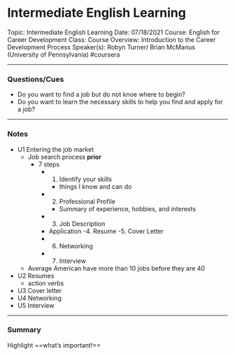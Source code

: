 # Intermediate English Learning

Topic:  Intermediate English Learning
Date: 07/18/2021
Course: English for Career Development
Class: Course Overview: Introduction to the Career Development Process
Speaker(s): Robyn Turner/ Brian McManus (University of Pennsylvania)
#coursera 
***
### Questions/Cues
- Do you want to find a job but do not knoe where to begin?
- Do you want to learn the necessary skills to help you find and apply for a job?
---
### Notes
- U1 Entering the job market
	- Job search process **prior**
		- 7 steps
			- 1. Identify your skills
				- things I know and can do
	        - 2. Professional Profile
				- Summary of experience, hobbies, and interests 
		    - 3. Job Description
		    - Application
				-4.  Resume
				-5.  Cover Letter
		    - 6. Networking
		    - 7. Interview
	- Average American have more than 10 jobs before they are 40
- U2 Resumes
	- action verbs
- U3 Cover letter
- U4 Networking
- U5 Interview
---
### Summary
Highlight     ==what’s important!==

#### 